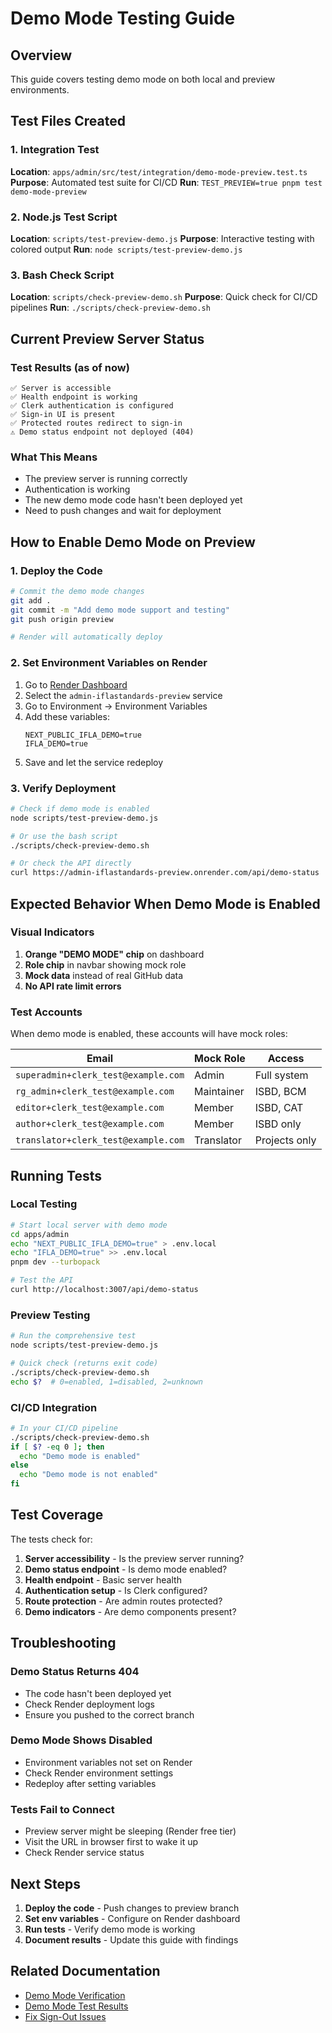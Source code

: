 # Demo Mode Testing Guide

## Overview
This guide covers testing demo mode on both local and preview environments.

## Test Files Created

### 1. Integration Test
**Location**: `apps/admin/src/test/integration/demo-mode-preview.test.ts`
**Purpose**: Automated test suite for CI/CD
**Run**: `TEST_PREVIEW=true pnpm test demo-mode-preview`

### 2. Node.js Test Script  
**Location**: `scripts/test-preview-demo.js`
**Purpose**: Interactive testing with colored output
**Run**: `node scripts/test-preview-demo.js`

### 3. Bash Check Script
**Location**: `scripts/check-preview-demo.sh`
**Purpose**: Quick check for CI/CD pipelines
**Run**: `./scripts/check-preview-demo.sh`

## Current Preview Server Status

### Test Results (as of now)
```
✅ Server is accessible
✅ Health endpoint is working  
✅ Clerk authentication is configured
✅ Sign-in UI is present
✅ Protected routes redirect to sign-in
⚠️ Demo status endpoint not deployed (404)
```

### What This Means
- The preview server is running correctly
- Authentication is working
- The new demo mode code hasn't been deployed yet
- Need to push changes and wait for deployment

## How to Enable Demo Mode on Preview

### 1. Deploy the Code
```bash
# Commit the demo mode changes
git add .
git commit -m "Add demo mode support and testing"
git push origin preview

# Render will automatically deploy
```

### 2. Set Environment Variables on Render
1. Go to [Render Dashboard](https://dashboard.render.com)
2. Select the `admin-iflastandards-preview` service
3. Go to Environment → Environment Variables
4. Add these variables:
   ```
   NEXT_PUBLIC_IFLA_DEMO=true
   IFLA_DEMO=true
   ```
5. Save and let the service redeploy

### 3. Verify Deployment
```bash
# Check if demo mode is enabled
node scripts/test-preview-demo.js

# Or use the bash script
./scripts/check-preview-demo.sh

# Or check the API directly
curl https://admin-iflastandards-preview.onrender.com/api/demo-status
```

## Expected Behavior When Demo Mode is Enabled

### Visual Indicators
1. **Orange "DEMO MODE" chip** on dashboard
2. **Role chip** in navbar showing mock role
3. **Mock data** instead of real GitHub data
4. **No API rate limit errors**

### Test Accounts
When demo mode is enabled, these accounts will have mock roles:

| Email | Mock Role | Access |
|-------|-----------|--------|
| `superadmin+clerk_test@example.com` | Admin | Full system |
| `rg_admin+clerk_test@example.com` | Maintainer | ISBD, BCM |
| `editor+clerk_test@example.com` | Member | ISBD, CAT |
| `author+clerk_test@example.com` | Member | ISBD only |
| `translator+clerk_test@example.com` | Translator | Projects only |

## Running Tests

### Local Testing
```bash
# Start local server with demo mode
cd apps/admin
echo "NEXT_PUBLIC_IFLA_DEMO=true" > .env.local
echo "IFLA_DEMO=true" >> .env.local
pnpm dev --turbopack

# Test the API
curl http://localhost:3007/api/demo-status
```

### Preview Testing
```bash
# Run the comprehensive test
node scripts/test-preview-demo.js

# Quick check (returns exit code)
./scripts/check-preview-demo.sh
echo $?  # 0=enabled, 1=disabled, 2=unknown
```

### CI/CD Integration
```bash
# In your CI/CD pipeline
./scripts/check-preview-demo.sh
if [ $? -eq 0 ]; then
  echo "Demo mode is enabled"
else
  echo "Demo mode is not enabled"
fi
```

## Test Coverage

The tests check for:
1. **Server accessibility** - Is the preview server running?
2. **Demo status endpoint** - Is demo mode enabled?
3. **Health endpoint** - Basic server health
4. **Authentication setup** - Is Clerk configured?
5. **Route protection** - Are admin routes protected?
6. **Demo indicators** - Are demo components present?

## Troubleshooting

### Demo Status Returns 404
- The code hasn't been deployed yet
- Check Render deployment logs
- Ensure you pushed to the correct branch

### Demo Mode Shows Disabled
- Environment variables not set on Render
- Check Render environment settings
- Redeploy after setting variables

### Tests Fail to Connect
- Preview server might be sleeping (Render free tier)
- Visit the URL in browser first to wake it up
- Check Render service status

## Next Steps

1. **Deploy the code** - Push changes to preview branch
2. **Set env variables** - Configure on Render dashboard
3. **Run tests** - Verify demo mode is working
4. **Document results** - Update this guide with findings

## Related Documentation
- [Demo Mode Verification](./demo-mode-verification.md)
- [Demo Mode Test Results](./demo-mode-test-results.md)
- [Fix Sign-Out Issues](./fix-signout-local.md)